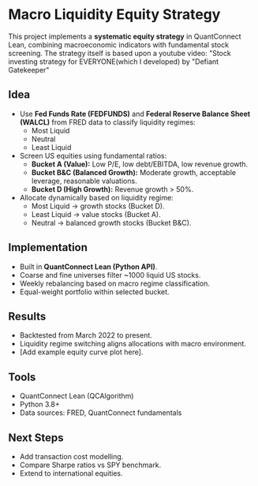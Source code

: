 # Macro Liquidity Equity Strategy

This project implements a **systematic equity strategy** in QuantConnect Lean, combining macroeconomic indicators with fundamental stock screening.
The strategy itself is based upon a youtube video: "Stock investing strategy for EVERYONE(which I developed) by "Defiant Gatekeeper"

## Idea
- Use **Fed Funds Rate (FEDFUNDS)** and **Federal Reserve Balance Sheet (WALCL)** from FRED data to classify liquidity regimes:
  - Most Liquid
  - Neutral
  - Least Liquid
- Screen US equities using fundamental ratios:
  - **Bucket A (Value):** Low P/E, low debt/EBITDA, low revenue growth.
  - **Bucket B&C (Balanced Growth):** Moderate growth, acceptable leverage, reasonable valuations.
  - **Bucket D (High Growth):** Revenue growth > 50%.
- Allocate dynamically based on liquidity regime:
  - Most Liquid → growth stocks (Bucket D).
  - Least Liquid → value stocks (Bucket A).
  - Neutral → balanced growth stocks (Bucket B&C).

## Implementation
- Built in **QuantConnect Lean (Python API)**.
- Coarse and fine universes filter ~1000 liquid US stocks.
- Weekly rebalancing based on macro regime classification.
- Equal-weight portfolio within selected bucket.

## Results
- Backtested from March 2022 to present.
- Liquidity regime switching aligns allocations with macro environment.
- [Add example equity curve plot here].

## Tools
- QuantConnect Lean (QCAlgorithm)
- Python 3.8+
- Data sources: FRED, QuantConnect fundamentals

## Next Steps
- Add transaction cost modelling.
- Compare Sharpe ratios vs SPY benchmark.
- Extend to international equities.

